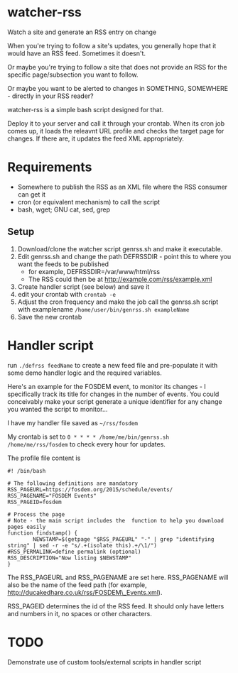 watcher-rss
===========

Watch a site and generate an RSS entry on change

When you're trying to follow a site's updates, you generally hope that it would have an RSS feed. Sometimes it doesn't.

Or maybe you're trying to follow a site that does not provide an RSS for the specific page/subsection you want to follow.

Or maybe you want to be alerted to changes in SOMETHING, SOMEWHERE - directly in your RSS reader?

watcher-rss is a simple bash script designed for that.

Deploy it to your server and call it through your crontab. When its cron job comes up, it loads the releavnt URL profile and checks the target page for changes. If there are, it updates the feed XML appropriately.

Requirements
===

* Somewhere to publish the RSS as an XML file where the RSS consumer can get it
* cron (or equivalent mechanism) to call the script
* bash, wget; GNU cat, sed, grep

Setup
---

1. Download/clone the watcher script genrss.sh and make it executable.
2. Edit genrss.sh and change the path DEFRSSDIR - point this to where you want the feeds to be published
    * for example, DEFRSSDIR=/var/www/html/rss
    * The RSS could then be at http://example.com/rss/example.xml
2. Create handler script (see below) and save it
3. edit your crontab with `crontab -e`
4. Adjust the cron frequency and make the job call the genrss.sh script with examplename `/home/user/bin/genrss.sh exampleName`
5. Save the new crontab

Handler script
===

run `./defrss feedName` to create a new feed file and pre-populate it with some demo handler logic and the required variables.

Here's an example for the FOSDEM event, to monitor its changes - I specifically track its title for changes in the number of events. You could conceivably make your script generate a unique identifier for any change you wanted the script to monitor...

I have my handler file saved as `~/rss/fosdem`

My crontab is set to `0 * * * * /home/me/bin/genrss.sh /home/me/rss/fosdem` to check every hour for updates.

The profile file content is

	#! /bin/bash
	
	# The following definitions are mandatory
	RSS_PAGEURL=https://fosdem.org/2015/schedule/events/
	RSS_PAGENAME="FOSDEM Events"
	RSS_PAGEID=fosdem
	
	# Process the page
	# Note - the main script includes the  function to help you download pages easily
	function findstamp() {
	        NEWSTAMP=$(getpage "$RSS_PAGEURL" "-" | grep "identifying string" | sed -r -e "s/.+(isolate this).+/\1/")
	#RSS_PERMALINK=define permalink (optional)
	RSS_DESCRIPTION="Now listing $NEWSTAMP"
	}

The RSS\_PAGEURL and RSS\_PAGENAME are set here. RSS\_PAGENAME will also be the name of the feed path (for example, http://ducakedhare.co.uk/rss/FOSDEM\_Events.xml).

RSS\_PAGEID determines the id of the RSS feed. It should only have letters and numbers in it, no spaces or other characters.

TODO
===

Demonstrate use of custom tools/external scripts in handler script
